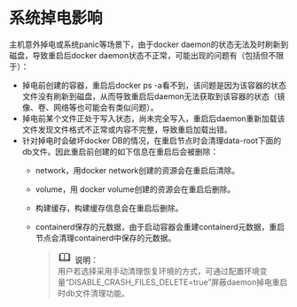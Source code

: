 # 系统掉电影响<a name="ZH-CN_TOPIC_0184808216"></a>

主机意外掉电或系统panic等场景下，由于docker daemon的状态无法及时刷新到磁盘，导致重启后docker daemon状态不正常，可能出现的问题有（包括但不限于）：

-   掉电前创建的容器，重启后docker ps -a看不到，该问题是因为该容器的状态文件没有刷新到磁盘，从而导致重启后daemon无法获取到该容器的状态（镜像、卷、网络等也可能会有类似问题）。
-   掉电前某个文件正处于写入状态，尚未完全写入，重启后daemon重新加载该文件发现文件格式不正常或内容不完整，导致重启加载出错。
-   针对掉电时会破坏docker DB的情况，在重启节点时会清理data-root下面的db文件。因此重启前创建的如下信息在重启后会被删除：
    -   network，用docker network创建的资源会在重启后清除。
    -   volume，用 docker volume创建的资源会在重启后删除。
    -   构建缓存，构建缓存信息会在重启后删除。
    -   containerd保存的元数据，由于启动容器会重建containerd元数据，重启节点会清理containerd中保存的元数据。

        >![](public_sys-resources/icon-note.gif) **说明：**   
        >用户若选择采用手动清理恢复环境的方式，可通过配置环境变量“DISABLE\_CRASH\_FILES\_DELETE=true”屏蔽daemon掉电重启时db文件清理功能。  




